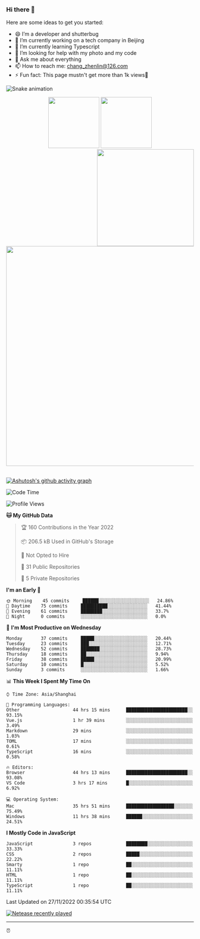 
### Hi there 👋


Here are some ideas to get you started:

- 😄 I’m a developer and shutterbug
- 🔭 I’m currently working on a tech company in Beijing
- 🌱 I’m currently learning Typescript
- 🤔 I’m looking for help with my photo and my code
- 💬 Ask me about everything
- 📫 How to reach me: chang_zhenlin@126.com
- ⚡ Fun fact: This page mustn't get more than 1k views🤣

![Snake animation](https://github.com/changzhenlin/changzhenlin/blob/output/github-contribution-grid-snake.svg)

<!-- GitHub数据统计 -->
<div align="center">
  <img height="137px" src="https://github-readme-stats.vercel.app/api?username=changzhenlin&hide_title=true&hide_border=true&show_icons=trueline_height=21&text_color=000&icon_color=000&theme=graywhite" />
  <img height="137px" src="https://github-readme-stats.vercel.app/api/top-langs/?username=changzhenlin&hide_title=true&hide_border=true&layout=compact&langs_count=6&text_color=000&icon_color=fff&theme=graywhite" />
</div>

<!-- 连续提交代码天数记录 -->
<div align="center">
  <img style="float:right" width="260" src="https://media.giphy.com/media/G90BPjJbzidJIbVs54/giphy.gif" />
  <img width="590" src="https://github-readme-streak-stats.herokuapp.com/?user=changzhenlin&hide_border=true" />
</div>
<br>

[![Ashutosh's github activity graph](https://activity-graph.herokuapp.com/graph?username=changzhenlin&theme=dracula)](https://github.com/ashutosh00710/github-readme-activity-graph)


<!--START_SECTION:waka-->
![Code Time](http://img.shields.io/badge/Code%20Time-2%2C222%20hrs%2048%20mins-blue)

![Profile Views](http://img.shields.io/badge/Profile%20Views-713-blue)

**🐱 My GitHub Data** 

> 🏆 160 Contributions in the Year 2022
 > 
> 📦 206.5 kB Used in GitHub's Storage 
 > 
> 🚫 Not Opted to Hire
 > 
> 📜 31 Public Repositories 
 > 
> 🔑 5 Private Repositories  
 > 
**I'm an Early 🐤** 

```text
🌞 Morning    45 commits     ██████░░░░░░░░░░░░░░░░░░░   24.86% 
🌆 Daytime    75 commits     ██████████░░░░░░░░░░░░░░░   41.44% 
🌃 Evening    61 commits     ████████░░░░░░░░░░░░░░░░░   33.7% 
🌙 Night      0 commits      ░░░░░░░░░░░░░░░░░░░░░░░░░   0.0%

```
📅 **I'm Most Productive on Wednesday** 

```text
Monday       37 commits     █████░░░░░░░░░░░░░░░░░░░░   20.44% 
Tuesday      23 commits     ███░░░░░░░░░░░░░░░░░░░░░░   12.71% 
Wednesday    52 commits     ███████░░░░░░░░░░░░░░░░░░   28.73% 
Thursday     18 commits     ██░░░░░░░░░░░░░░░░░░░░░░░   9.94% 
Friday       38 commits     █████░░░░░░░░░░░░░░░░░░░░   20.99% 
Saturday     10 commits     █░░░░░░░░░░░░░░░░░░░░░░░░   5.52% 
Sunday       3 commits      ░░░░░░░░░░░░░░░░░░░░░░░░░   1.66%

```


📊 **This Week I Spent My Time On** 

```text
⌚︎ Time Zone: Asia/Shanghai

💬 Programming Languages: 
Other                    44 hrs 15 mins      ███████████████████████░░   93.15% 
Vue.js                   1 hr 39 mins        ░░░░░░░░░░░░░░░░░░░░░░░░░   3.49% 
Markdown                 29 mins             ░░░░░░░░░░░░░░░░░░░░░░░░░   1.03% 
TOML                     17 mins             ░░░░░░░░░░░░░░░░░░░░░░░░░   0.61% 
TypeScript               16 mins             ░░░░░░░░░░░░░░░░░░░░░░░░░   0.58%

🔥 Editors: 
Browser                  44 hrs 13 mins      ███████████████████████░░   93.08% 
VS Code                  3 hrs 17 mins       █░░░░░░░░░░░░░░░░░░░░░░░░   6.92%

💻 Operating System: 
Mac                      35 hrs 51 mins      ██████████████████░░░░░░░   75.49% 
Windows                  11 hrs 38 mins      ██████░░░░░░░░░░░░░░░░░░░   24.51%

```

**I Mostly Code in JavaScript** 

```text
JavaScript               3 repos             ████████░░░░░░░░░░░░░░░░░   33.33% 
CSS                      2 repos             █████░░░░░░░░░░░░░░░░░░░░   22.22% 
Smarty                   1 repo              ██░░░░░░░░░░░░░░░░░░░░░░░   11.11% 
HTML                     1 repo              ██░░░░░░░░░░░░░░░░░░░░░░░   11.11% 
TypeScript               1 repo              ██░░░░░░░░░░░░░░░░░░░░░░░   11.11%

```



 Last Updated on 27/11/2022 00:35:54 UTC
<!--END_SECTION:waka-->

[![Netease recently played](https://netease-recent-profile.vercel.app/?id=437226058&type=1&width=850&show_percent=1&title=最近播放前三名&number=3)](https://netease-recent-profile.vercel.app/?id=437226058&type=1&width=850&show_percent=1&title=最近播放前三名&number=3)

---

⏰

